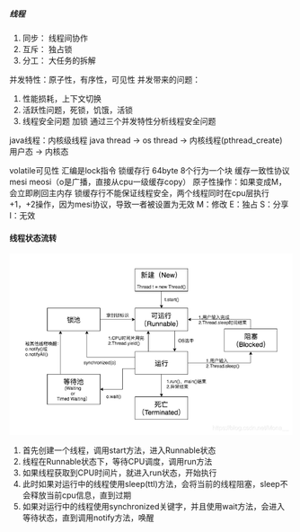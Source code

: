 ##### 线程
1. 同步： 线程间协作
2. 互斥： 独占锁
3. 分工： 大任务的拆解

并发特性：原子性，有序性，可见性
并发带来的问题：
1. 性能损耗，上下文切换
2. 活跃性问题，死锁，饥饿，活锁
3. 线程安全问题 加锁 通过三个并发特性分析线程安全问题

java线程：内核级线程
java thread -> os thread -> 内核线程(pthread_create)
用户态                    -> 内核态

volatile可见性
汇编是lock指令
锁缓存行 64byte 8个行为一个块
缓存一致性协议mesi meosi（o是广播，直接从cpu一级缓存copy） 原子性操作：如果变成M，会立即刷回主内存
锁缓存行不能保证线程安全，两个线程同时在cpu层执行+1，+2操作，因为mesi协议，导致一者被设置为无效
M：修改
E：独占
S：分享
I：无效

#### 线程状态流转
<img src="../../img/线程状态流转.png">

1. 首先创建一个线程，调用start方法，进入Runnable状态
2. 线程在Runnable状态下，等待CPU调度，调用run方法
3. 如果线程获取到CPU时间片，就进入run状态，开始执行
4. 此时如果对运行中的线程使用sleep(ttl)方法，会将当前的线程阻塞，sleep不会释放当前cpu信息，直到过期
5. 如果对运行中的线程使用synchronized关键字，并且使用wait方法，会进入等待状态，直到调用notify方法，唤醒



